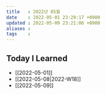 ```yaml
---
title   : 2022년 05월 
date    : 2022-05-01 23:20:17 +0900
updated : 2022-05-09 23:21:06 +0900
aliases : 
tags    : 
---
```

## Today I Learned
- [[2022-05-01]]
- [[2022-05-08|2022-W18]]
- [[2022-05-09]]
